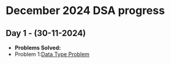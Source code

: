 # December 2024 DSA progress

## Day 1 - (30-11-2024)<br>
- **Problems Solved:**
- Problem 1:[Data Type Problem](https://practice.geeksforgeeks.org/problems/data-type-1666706751/1)

